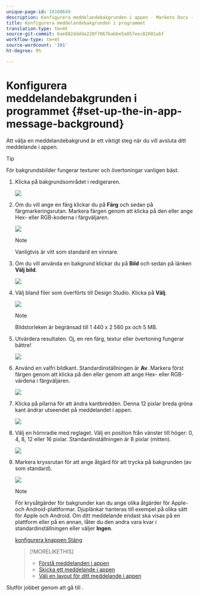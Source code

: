 ```yaml
---
unique-page-id: 10100649
description: Konfigurera meddelandebakgrunden i appen - Marketo Docs - Produktdokumentation
title: Konfigurera meddelandebakgrunden i programmet
translation-type: tm+mt
source-git-commit: 6ae882dddda220f7067babbe5a057eec82601abf
workflow-type: tm+mt
source-wordcount: '301'
ht-degree: 0%

---
```



# Konfigurera meddelandebakgrunden i programmet {#set-up-the-in-app-message-background}

Att välja en meddelandebakgrund är ett viktigt steg när du vill avsluta ditt meddelande i appen.

>[!TIP]
>
>För bakgrundsbilder fungerar texturer och övertoningar vanligen bäst.

1. Klicka på bakgrundsområdet i redigeraren.

   ![](assets/image2016-5-9-8-3a38-3a1.png)

1. Om du vill ange en färg klickar du på **Färg** och sedan på färgmarkeringsrutan. Markera färgen genom att klicka på den eller ange Hex- eller RGB-koderna i färgväljaren.

   ![](assets/image2016-5-9-8-3a46-3a59.png)

   >[!NOTE]
   >
   >Vanligtvis är vitt som standard en vinnare.

1. Om du vill använda en bakgrund klickar du på **Bild** och sedan på länken **Välj bild**.

   ![](assets/image2016-5-9-8-3a52-3a43.png)

1. Välj bland filer som överförts till Design Studio. Klicka på **Välj**.

   ![](assets/image2016-5-9-9-3a0-3a2.png)

   >[!NOTE]
   >
   >Bildstorleken är begränsad till 1 440 x 2 560 px och 5 MB.

1. Utvärdera resultaten. Oj, en ren färg, textur eller övertoning fungerar bättre!

   ![](assets/image2016-5-9-9-3a2-3a33.png)

1. Använd en valfri bildkant. Standardinställningen är **Av**. Markera först färgen genom att klicka på den eller genom att ange Hex- eller RGB-värdena i färgväljaren.

   ![](assets/image2016-5-9-9-3a54-3a8.png)

1. Klicka på pilarna för att ändra kantbredden. Denna 12 pixlar breda gröna kant ändrar utseendet på meddelandet i appen.

   ![](assets/image2016-5-9-9-3a58-3a38.png)

1. Välj en hörnradie med reglaget. Välj en position från vänster till höger: 0, 4, 8, 12 eller 16 pixlar. Standardinställningen är 8 pixlar (mitten).

   ![](assets/image2016-5-6-9-3a39-3a28.png)

1. Markera kryssrutan för att ange åtgärd för att trycka på bakgrunden (av som standard).

   ![](assets/image2016-5-9-10-3a6-3a10.png)

   >[!NOTE]
   >
   >För krysåtgärder för bakgrunder kan du ange olika åtgärder för Apple- och Android-plattformar. Djuplänkar hanteras till exempel på olika sätt för Apple och Android. Om ditt meddelande endast ska visas på en plattform eller på en annan, låter du den andra vara kvar i standardinställningen eller väljer **Ingen**.

   [konfigurera knappen Stäng](set-up-the-dismiss-button-and-approve-the-message.md)

   >[!MORELIKETHIS]
   >
   >
   >    
   >    
   >    * [Förstå meddelanden i appen](../../../../product-docs/mobile-marketing/in-app-messages/understanding-in-app-messages.md)
   >    * [Skicka ett meddelande i appen](https://docs.marketo.com/pages/viewpage.action?pageid=10617378)
   >    * [Välj en layout för ditt meddelande i appen](choose-a-layout-for-your-in-app-message.md)


Slutför jobbet genom att gå till .